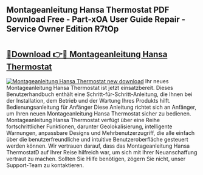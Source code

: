## Montageanleitung Hansa Thermostat PDF Download Free - Part-xOA User Guide Repair - Service Owner Edition R7tOp

# <h2><a href="http://df859w.blite.top/?on=Montageanleitung+Hansa+Thermostat">🔗Download 👉🔴 Montageanleitung Hansa Thermostat</a></h2>

[![Montageanleitung Hansa Thermostat new download](https://i.imgur.com/lujVjoI.png)](http://df859w.blite.top/?on=Montageanleitung+Hansa+Thermostat)
Ihr neues Montageanleitung Hansa Thermostat ist jetzt einsatzbereit. Dieses Benutzerhandbuch enthält eine Schritt-für-Schritt-Anleitung, die Ihnen bei der Installation, dem Betrieb und der Wartung Ihres Produkts hilft. Bedienungsanleitung für Anfänger Diese Anleitung richtet sich an Anfänger, um Ihren neuen Montageanleitung Hansa Thermostat sicher zu bedienen. Montageanleitung Hansa Thermostat verfügt über eine Reihe fortschrittlicher Funktionen, darunter Geolokalisierung, intelligente Warnungen, anpassbare Designs und Mehrbenutzerzugriff, die alle einfach über die benutzerfreundliche und intuitive Benutzeroberfläche gesteuert werden können. Wir vertrauen darauf, dass das Montageanleitung Hansa ThermostatD auf Ihrer Reise hilfreich war, um sich mit Ihrer Neuanschaffung vertraut zu machen. Sollten Sie Hilfe benötigen, zögern Sie nicht, unser Support-Team zu kontaktieren.
